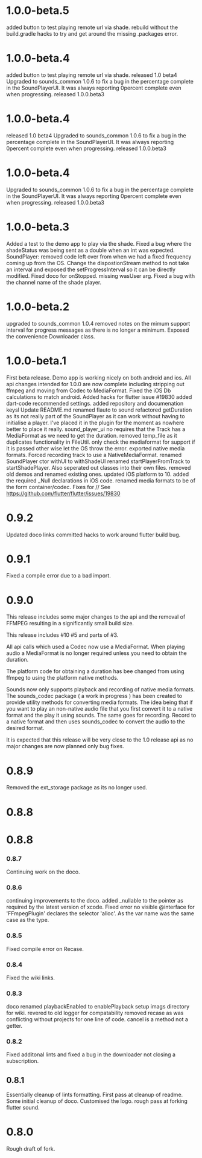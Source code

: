 # 1.0.0-beta.5
added button to test playing remote url via shade.
rebuild without the build.gradle hacks to try and get around the missing .packages error.

# 1.0.0-beta.4
added button to test playing remote url via shade.
released 1.0 beta4
Upgraded to sounds_common 1.0.6 to fix a bug in the percentage complete in the SoundPlayerUI. It was always reporting 0percent complete even when progressing.
released 1.0.0.beta3

# 1.0.0-beta.4
released 1.0 beta4
Upgraded to sounds_common 1.0.6 to fix a bug in the percentage complete in the SoundPlayerUI. It was always reporting 0percent complete even when progressing.
released 1.0.0.beta3

# 1.0.0-beta.4
Upgraded to sounds_common 1.0.6 to fix a bug in the percentage complete in the SoundPlayerUI. It was always reporting 0percent complete even when progressing.
released 1.0.0.beta3

# 1.0.0-beta.3
Added a test to the demo app to play via the shade.
Fixed a bug where the shadeStatus was being sent as a double when an int was expected.
SoundPlayer: removed code left over from when we had a fixed frequency coming up from the OS. Change the dispostionStream method to not take an interval and exposed the setProgressInterval so it can be directly modified.
Fixed doco for onStopped. missing wasUser arg.
Fixed a bug with the channel name of the shade player.

# 1.0.0-beta.2
upgraded to sounds_common 1.0.4
removed notes on the mimum support interval for progress messages as there is no longer a minimum.
Exposed the convenience Downloader class.


# 1.0.0-beta.1
First beta release.
Demo app is working nicely on both android and ios.
All api changes intended for 1.0.0 are now complete including stripping out ffmpeg and moving from Codec to MediaFormat.
Fixed the iOS Db calculations to match android.
Added hacks for flutter issue #19830
added dart-code recommended settings.
added repository and documenation keysl
Update README.md
renamed flauto to sound
refactored getDuration as its not really part of the SoundPlayer as it can work without having to initialise a player. I've placed it in the plugin for the moment as nowhere better to place it really.
sound_player_ui no requires that the Track has a MediaFormat as we need to get the duration.
removed temp_file as it duplicates functionality in FileUtil.
only check the mediaformat for support if it is passed other wise let the OS throw the error.
exported native media formats.
Forced recording track to use a NativeMediaFormat.
renamed SoundPlayer ctor withUI to withShadeUI
renamed startPlayerFromTrack to startShadePlayer. Also seperated out classes into their own files.
removed old demos and renamed existing ones.
updated iOS platform to 10.
added the required _Null declarations in iOS code.
renamed media formats to be of the form container/codec.
Fixes for // See https://github.com/flutter/flutter/issues/19830
# 0.9.2
Updated doco links
committed hacks to work around flutter build bug.
# 0.9.1
Fixed a compile error due to a bad import.
# 0.9.0

This release includes some major changes to the api and the removal of FFMPEG resulting in a significantly small build size.

This release includes #10 #5 and parts of #3.

All api calls which used a Codec now use a MediaFormat.
When playing audio a MediaFormat is no longer required unless you need to obtain the duration.

The platform code for obtaining a duration has bee changed from using ffmpeg to using the platform native methods.

Sounds now only supports playback and recording of native media formats.
The sounds_codec package ( a work in progress ) has been created to provide utility methods for converting media formats. The idea being that if you want to play an non-native audio file that you first convert it to a native format and the play it using sounds. The same goes for recording. Record to a native format and then uses sounds_codec to convert the audio to the desired format.

It is expected that this release will be very close to the 1.0 release api as no major changes are now planned only bug fixes.
# 0.8.9
Removed the ext_storage package as its no longer used.
# 0.8.8
# 0.8.8
### 0.8.7
Continuing work on the doco.

### 0.8.6
continuing improvements to the doco.
added _nullable to the pointer as required by the latest version of xcode.
Fixed error no visible @interface for 'FFmpegPlugin' declares the selector 'alloc'. As the var name was the same case as the type.

### 0.8.5
Fixed compile error on Recase.

### 0.8.4
Fixed the wiki links.

### 0.8.3
doco
renamed playbackEnabled to enablePlayback
setup imags directory for wiki.
revered to old logger for compatability
removed recase as was conflicting without projects for one line of code.
cancel is a method not a getter.

### 0.8.2
Fixed additonal lints and fixed a bug in the downloader not closing a subscription.

## 0.8.1 
Essentially cleanup of lints formatting. 
First pass at cleanup of readme.
Some initial cleanup of doco.
Customised the logo.
rough pass at forking flutter sound.

# 0.8.0
Rough draft of fork.

